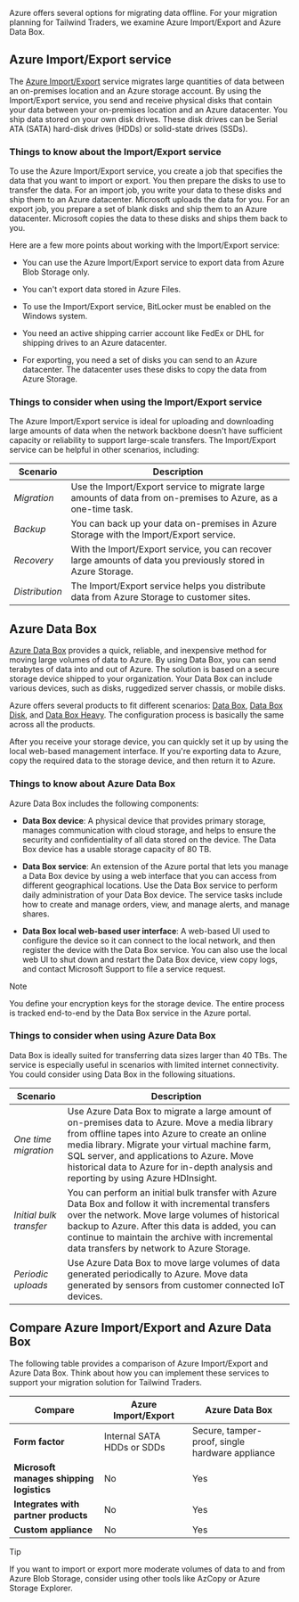 Azure offers several options for migrating data offline. For your migration planning for Tailwind Traders, we examine Azure Import/Export and Azure Data Box.

## Azure Import/Export service

The [Azure Import/Export](/azure/import-export/storage-import-export-service) service migrates large quantities of data between an on-premises location and an Azure storage account. By using the Import/Export service, you send and receive physical disks that contain your data between your on-premises location and an Azure datacenter. You ship data stored on your own disk drives. These disk drives can be Serial ATA (SATA) hard-disk drives (HDDs) or solid-state drives (SSDs).

### Things to know about the Import/Export service

To use the Azure Import/Export service, you create a job that specifies the data that you want to import or export. You then prepare the disks to use to transfer the data. For an import job, you write your data to these disks and ship them to an Azure datacenter. Microsoft uploads the data for you. For an export job, you prepare a set of blank disks and ship them to an Azure datacenter. Microsoft copies the data to these disks and ships them back to you.

Here are a few more points about working with the Import/Export service:

- You can use the Azure Import/Export service to export data from Azure Blob Storage only.

- You can't export data stored in Azure Files.

- To use the Import/Export service, BitLocker must be enabled on the Windows system.

- You need an active shipping carrier account like FedEx or DHL for shipping drives to an Azure datacenter.

- For exporting, you need a set of disks you can send to an Azure datacenter. The datacenter uses these disks to copy the data from Azure Storage.

### Things to consider when using the Import/Export service
 
The Azure Import/Export service is ideal for uploading and downloading large amounts of data when the network backbone doesn't have sufficient capacity or reliability to support large-scale transfers. The Import/Export service can be helpful in other scenarios, including:

| Scenario | Description |
| --- | --- |
| _Migration_ | Use the Import/Export service to migrate large amounts of data from on-premises to Azure, as a one-time task. |
| _Backup_ | You can back up your data on-premises in Azure Storage with the Import/Export service. |
| _Recovery_ | With the Import/Export service, you can recover large amounts of data you previously stored in Azure Storage. |
| _Distribution_ | The Import/Export service helps you distribute data from Azure Storage to customer sites. |

## Azure Data Box

[Azure Data Box](/azure/databox/) provides a quick, reliable, and inexpensive method for moving large volumes of data to Azure. By using Data Box, you can send terabytes of data into and out of Azure. The solution is based on a secure storage device shipped to your organization. Your Data Box can include various devices, such as disks, ruggedized server chassis, or mobile disks. 

Azure offers several products to fit different scenarios: [Data Box](/azure/databox/data-box-overview), [Data Box Disk](/azure/databox/data-box-disk-overview), and [Data Box Heavy](/azure/databox/data-box-heavy-overview). The configuration process is basically the same across all the products. 

After you receive your storage device, you can quickly set it up by using the local web-based management interface. If you're exporting data to Azure, copy the required data to the storage device, and then return it to Azure.

### Things to know about Azure Data Box

Azure Data Box includes the following components:

- **Data Box device**: A physical device that provides primary storage, manages communication with cloud storage, and helps to ensure the security and confidentiality of all data stored on the device. The Data Box device has a usable storage capacity of 80 TB.

- **Data Box service**: An extension of the Azure portal that lets you manage a Data Box device by using a web interface that you can access from different geographical locations. Use the Data Box service to perform daily administration of your Data Box device. The service tasks include how to create and manage orders, view, and manage alerts, and manage shares.

- **Data Box local web-based user interface**: A web-based UI used to configure the device so it can connect to the local network, and then register the device with the Data Box service. You can also use the local web UI to shut down and restart the Data Box device, view copy logs, and contact Microsoft Support to file a service request.

> [!NOTE]
> You define your encryption keys for the storage device. The entire process is tracked end-to-end by the Data Box service in the Azure portal. 

### Things to consider when using Azure Data Box

Data Box is ideally suited for transferring data sizes larger than 40 TBs. The service is especially useful in scenarios with limited internet connectivity. You could consider using Data Box in the following situations.

| Scenario | Description |
| --- | --- |
| _One time migration_ | Use Azure Data Box to migrate a large amount of on-premises data to Azure. Move a media library from offline tapes into Azure to create an online media library. Migrate your virtual machine farm, SQL server, and applications to Azure. Move historical data to Azure for in-depth analysis and reporting by using Azure HDInsight. |
| _Initial bulk transfer_ | You can perform an initial bulk transfer with Azure Data Box and follow it with incremental transfers over the network. Move large volumes of historical backup to Azure. After this data is added, you can continue to maintain the archive with incremental data transfers by network to Azure Storage. |
| _Periodic uploads_ | Use Azure Data Box to move large volumes of data generated periodically to Azure. Move data generated by sensors from customer connected IoT devices. |

## Compare Azure Import/Export and Azure Data Box

The following table provides a comparison of Azure Import/Export and Azure Data Box. Think about how you can implement these services to support your migration solution for Tailwind Traders.

| Compare | Azure Import/Export | Azure Data Box |
| --- | --- | --- |
| **Form factor** | Internal SATA HDDs or SDDs | Secure, tamper-proof, single hardware appliance |
| **Microsoft manages shipping logistics** | No | Yes |
| **Integrates with partner products** | No | Yes |
| **Custom appliance** | No | Yes |

> [!Tip]
> If you want to import or export more moderate volumes of data to and from Azure Blob Storage, consider using other tools like AzCopy or Azure Storage Explorer.